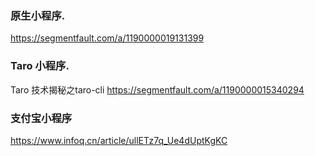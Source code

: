 
### 原生小程序.
https://segmentfault.com/a/1190000019131399


### Taro 小程序.
Taro 技术揭秘之taro-cli
https://segmentfault.com/a/1190000015340294

### 支付宝小程序
https://www.infoq.cn/article/ullETz7q_Ue4dUptKgKC
